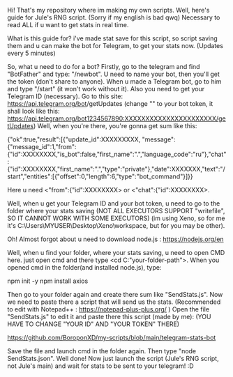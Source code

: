 Hi! That's my repository where im making my own scripts. Well, here's guide for Jule's RNG script. (Sorry if my english is bad qwq)
Necessary to read ALL if u want to get stats in real time.

What is this guide for?
i've made stat save for this script, so script saving them and u can make the bot for Telegram, to get your stats now. (Updates every 5 minutes)

So, what u need to do for a bot?
Firstly, go to the telegram and find "BotFather" and type: "/newbot".
U need to name your bot, then you'll get the token (don't share to anyone).
When u made a Telegram bot, go to him and type "/start" (it won't work without it).
Also you need to get your Telegram ID (necessary). 
Go to this site: https://api.telegram.org/bot<TOKEN>/getUpdates 
(change "<TOKEN>" to your bot token, it shall look like this: https://api.telegram.org/bot1234567890:XXXXXXXXXXXXXXXXXXXXXX/getUpdates)
Well, when you're there, you're gonna get sum like this:

{"ok":true,"result":[{"update_id":XXXXXXXXX,
"message":{"message_id":1,"from":{"id":XXXXXXXX,"is_bot":false,"first_name":".","language_code":"ru"},"chat":{"id":XXXXXXXX,"first_name":".","type":"private"},"date":XXXXXXX,"text":"/start","entities":[{"offset":0,"length":6,"type":"bot_command"}]}}

Here u need <"from":{"id":XXXXXXXX> or <"chat":{"id":XXXXXXXX>.

Well, when u get your Telegram ID and your bot token,
u need to go to the folder where your stats saving 
(NOT ALL EXECUTORS SUPPORT "writefile", SO IT CANNOT WORK WITH SOME EXECUTORS)
(im using Xeno, so for me it's C:\Users\MYUSER\Desktop\Xeno\workspace, but for you may be other).

Oh! Almost forgot about u need to download node.js : https://nodejs.org/en

Well, when u find your folder, where your stats saving, u need to open CMD here.
just open cmd and there type <cd C:"your-folder-path">.
When you opened cmd in the folder(and installed node.js), type:

npm init -y
npm install axios

Then go to your folder again and create there sum like "SendStats.js".
Now we need to paste there a script that will send us the stats. (Recommended to edit with Notepad++ : https://notepad-plus-plus.org/ )
Open the file "SendStats.js" to edit it and paste there this script (made by me):
(YOU HAVE TO CHANGE "YOUR ID" AND "YOUR TOKEN" THERE)

https://github.com/BoroponXD/my-scripts/blob/main/telegram-stats-bot

Save the file and launch cmd in the folder again.
Then type "node SendStats.json".
Well done! Now just launch the script (Jule's RNG script, not Jule's main) 
and wait for stats to be sent to your telegram! :D
